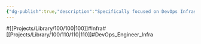 ```yaml
---
{"dg-publish":true,"description":"Specifically focused on DevOps Infrastructure.","permalink":"/projects/library/100/110/110/","dgPassFrontmatter":true,"noteIcon":"0","created":"2024-06-19T23:55:47.538+09:00","updated":"2024-06-19T23:54:18.348+09:00"}
---
```



#[[Projects/Library/100/100\|100]]#Infra#[[Projects/Library/100/110/110\|110]]#DevOps_Engineer_Infra

